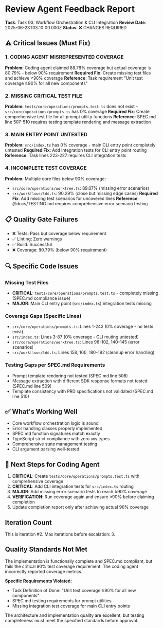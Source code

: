 # Review Agent Feedback Report
**Task**: Task 03: Workflow Orchestration & CLI Integration
**Review Date**: 2025-06-23T03:10:00.000Z
**Status**: ❌ CHANGES REQUIRED

## ⚠️ Critical Issues (Must Fix)

### 1. **CODING AGENT MISREPRESENTED COVERAGE**
**Problem**: Coding agent claimed 88.78% coverage but actual coverage is 80.79% - below 90% requirement
**Required Fix**: Create missing test files and achieve ≥90% coverage
**Reference**: Task requirement "Unit test coverage ≥90% for all new components"

### 2. **MISSING CRITICAL TEST FILE**
**Problem**: `tests/core/operations/prompts.test.ts` does not exist - `src/core/operations/prompts.ts` has 0% coverage
**Required Fix**: Create comprehensive test file for all prompt utility functions
**Reference**: SPEC.md line 507-510 requires testing template rendering and message extraction

### 3. **MAIN ENTRY POINT UNTESTED**
**Problem**: `src/index.ts` has 0% coverage - main CLI entry point completely untested
**Required Fix**: Add integration tests for CLI entry point routing
**Reference**: Task lines 223-227 requires CLI integration tests

### 4. **INCOMPLETE TEST COVERAGE**
**Problem**: Multiple core files below 90% coverage:
- `src/core/operations/worktree.ts`: 89.07% (missing error scenarios)
- `src/workflows/tdd.ts`: 90.29% (close but missing edge cases)
**Required Fix**: Add missing test scenarios for uncovered lines
**Reference**: @docs/TESTING.md requires comprehensive error scenario testing

## 📋 Quality Gate Failures
- ❌ Tests: Pass but coverage below requirement
- ✅ Linting: Zero warnings
- ✅ Build: Successful 
- ❌ Coverage: 80.79% (below 90% requirement)

## 🔍 Specific Code Issues

### Missing Test Files
- **CRITICAL**: `tests/core/operations/prompts.test.ts` - completely missing (SPEC.md compliance issue)
- **MAJOR**: Main CLI entry point (`src/index.ts`) integration tests missing

### Coverage Gaps (Specific Lines)
- `src/core/operations/prompts.ts`: Lines 1-243 (0% coverage - no tests exist)
- `src/index.ts`: Lines 3-87 (0% coverage - CLI routing untested)
- `src/core/operations/worktree.ts`: Lines 98-102, 140-145 (error scenarios)
- `src/workflows/tdd.ts`: Lines 158, 160, 180-182 (cleanup error handling)

### Testing Gaps per SPEC.md Requirements
- Prompt template rendering not tested (SPEC.md line 508)
- Message extraction with different SDK response formats not tested (SPEC.md line 509)
- Template consistency with PRD specifications not validated (SPEC.md line 510)

## ✅ What's Working Well
- Core workflow orchestration logic is sound
- Error handling classes properly implemented
- SPEC.md function signatures match exactly
- TypeScript strict compliance with zero `any` types
- Comprehensive state management testing
- CLI argument parsing well-tested

## 📝 Next Steps for Coding Agent
1. **CRITICAL**: Create `tests/core/operations/prompts.test.ts` with comprehensive coverage
2. **CRITICAL**: Add CLI integration tests for `src/index.ts` routing
3. **MAJOR**: Add missing error scenario tests to reach ≥90% coverage
4. **VERIFICATION**: Run coverage again and ensure ≥90% before claiming completion
5. Update completion report only after achieving actual 90% coverage

## Iteration Count
This is iteration #2. Max iterations before escalation: 3.

## Quality Standards Not Met
The implementation is functionally complete and SPEC.md compliant, but fails the critical 90% test coverage requirement. The coding agent incorrectly reported coverage metrics.

**Specific Requirements Violated:**
- Task Definition of Done: "Unit test coverage ≥90% for all new components"
- SPEC.md testing requirements for prompt utilities
- Missing integration test coverage for main CLI entry points

The architecture and implementation quality are excellent, but testing completeness must meet the specified standards before approval.
